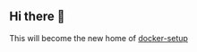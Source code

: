 ## Hi there 👋

This will become the new home of [docker-setup](https://github.com/nicholasdille/docker-setup)
